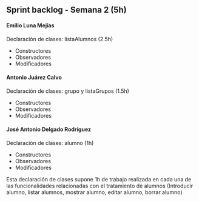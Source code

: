 ## Sprint backlog - Semana 2 (5h)

#### Emilio Luna Mejías

Declaración de clases: listaAlumnos (2.5h)

* Constructores
* Observadores
* Modificadores

#### Antonio Juárez Calvo

Declaración de clases: grupo y listaGrupos (1.5h)

* Constructores
* Observadores
* Modificadores

#### José Antonio Delgado Rodríguez

Declaración de clases: alumno (1h)

* Constructores
* Observadores
* Modificadores

Esta declaración de clases supone 1h de trabajo realizada en cada una de las funcionalidades relacionadas con el tratamiento de alumnos (Introducir alumno, listar alumnos, mostrar alumno, editar alumno, borrar alumno)


